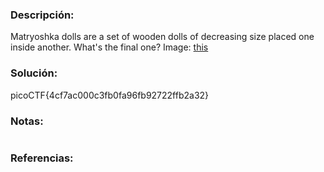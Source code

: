 ### Descripción: 
Matryoshka dolls are a set of wooden dolls of decreasing size placed one inside another. What's the final one? Image: [this](https://mercury.picoctf.net/static/2978e1270538613cd8181c7b0dabe9bd/dolls.jpg)
### Solución:
picoCTF{4cf7ac000c3fb0fa96fb92722ffb2a32}

### Notas:
```shell

```
### Referencias: